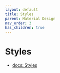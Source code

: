 ```yaml
---
layout: default
title: Styles
parent: Material Design
nav_order: 3
has_children: true
---
```


# Styles

- [docs: Styles](https://m3.material.io/styles)

